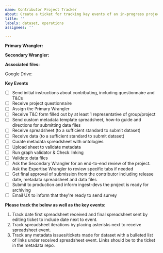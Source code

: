 ```yaml
---
name: Contributor Project Tracker
about: Create a ticket for tracking key events of an in-progress project from a contributor.
title: ''
labels: dataset, operations
assignees: ''

---
```


<!--Set Primary Wrangler as assignee and set project when issue is created-->

**Primary Wrangler:**

**Secondary Wrangler:**

<!--Link to associated files-->
**Associated files:**

Google Drive:

**Key Events**

- [ ] Send initial instructions about contributing, including questionnaire and T&Cs
- [ ] Receive project questionnaire
- [ ] Assign the Primary Wrangler
- [ ] Receive T&C form filled out by at least 1 representative of group/project
- [ ] Send custom metadata template spreadsheet, how-to guide and directions for submitting data files
- [ ] Receive spreadsheet (to a sufficient standard to submit dataset) 
- [ ] Receive data (to a sufficient standard to submit dataset)
- [ ] Curate metadata spreadsheet with ontologies
- [ ] Upload sheet to validate metadata
- [ ] Run graph validator & Check linking
- [ ] Validate data files
- [ ] Ask the Secondary Wrangler for an end-to-end review of the project. Ask the Expertise Wrangler to review specific tabs if needed
- [ ] Get final approval of submission from the contributor including release date, metadata spreadsheet and data files 
- [ ] Submit to production and inform ingest-devs the project is ready for archiving
- [ ] Email UX to inform that they're ready to send survey

**Please track the below as well as the key events:**
1. Track date first spreadsheet received and final spreadsheet sent by editing ticket to include
date next to event.
1. Track spreadsheet iterations by placing asterisks next to receive spreadsheet event.
1. Track any metadata issues/tickets made for dataset with a bulleted list of links under
received spreadsheet event. Links should be to the ticket in the metadata repo.
